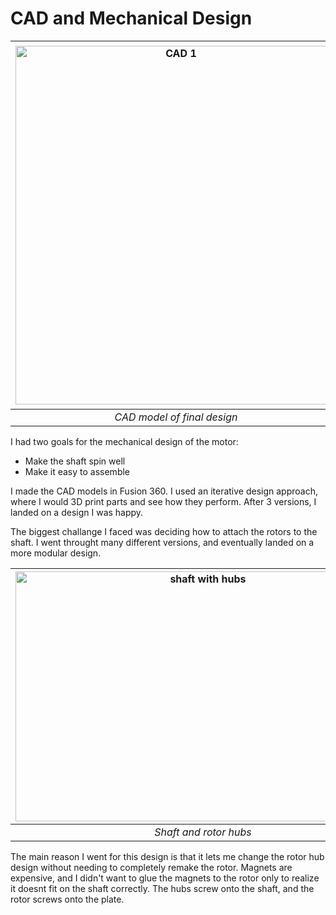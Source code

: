 # CAD and Mechanical Design
|<img width="514" height="574" alt="CAD 1" src="https://github.com/user-attachments/assets/d0c01be2-f2b6-4861-bc28-d8f757b87049" />| <img width="500" height="580" alt="CAD 1" src="https://github.com/user-attachments/assets/2f04a9e5-76f3-4283-bf5e-74961976495e" />|
|:--:| :--: |
| *CAD model of final design* | *The three versions of the mechanical design* |

I had two goals for the mechanical design of the motor:
* Make the shaft spin well
* Make it easy to assemble

I made the CAD models in Fusion 360. I used an iterative design approach, where I would 3D print parts and see how they perform. After 3 versions, I landed on a design I was happy. 

The biggest challange I faced was deciding how to attach the rotors to the shaft. I went throught many different versions, and eventually landed on a more modular design. 

|<img width="600" height="400" alt="shaft with hubs" src="https://github.com/user-attachments/assets/eae5e976-12c9-42f6-a7a5-4ebd416667cc" />| <img width="400" height="400" alt="Rotor and rotor hub" src="https://github.com/user-attachments/assets/37f7fda3-d39d-4497-b98d-1492962151ba" /> |
|:--:| :--:|
|*Shaft and rotor hubs*| *Rotor and Rotor hubs*|

The main reason I went for this design is that it lets me change the rotor hub design without needing to completely remake the rotor. Magnets are expensive, and I didn't want to glue the magnets to the rotor only to realize it doesnt fit on the shaft correctly. The hubs screw onto the shaft, and the rotor screws onto the plate.

